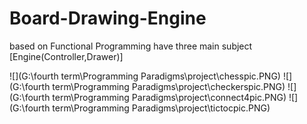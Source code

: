 # Board-Drawing-Engine
based on Functional Programming 
have three main subject 
[Engine(Controller,Drawer)]

![](G:\fourth term\Programming Paradigms\project\chesspic.PNG)
![](G:\fourth term\Programming Paradigms\project\checkerspic.PNG)
![](G:\fourth term\Programming Paradigms\project\connect4pic.PNG)
![](G:\fourth term\Programming Paradigms\project\tictocpic.PNG)